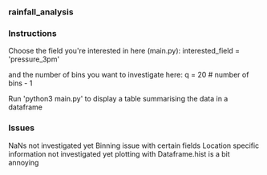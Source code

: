 ### rainfall_analysis ###

### Instructions ###
Choose the field you're interested in here (main.py):
interested_field = 'pressure_3pm'

and the number of bins you want to investigate here:
q = 20 # number of bins - 1

Run 'python3 main.py' to display a table summarising the data in a dataframe


### Issues ###
NaNs not investigated yet
Binning issue with certain fields
Location specific information not investigated yet
plotting with Dataframe.hist is a bit annoying
